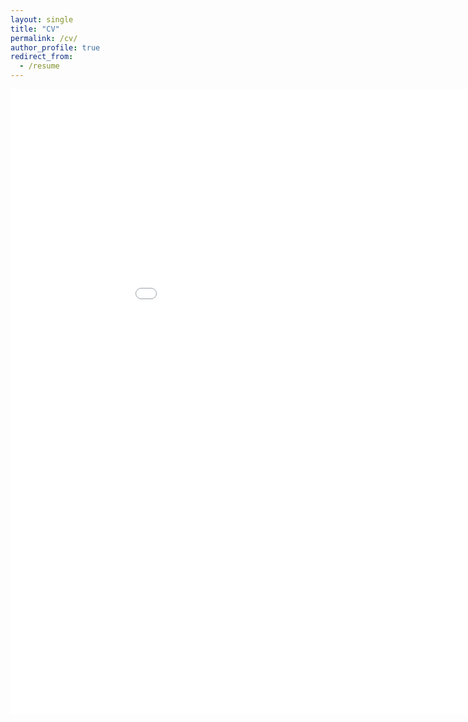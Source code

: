 ```yaml
---
layout: single
title: "CV"
permalink: /cv/
author_profile: true 
redirect_from:
  - /resume
---
```


<embed src="../files/Markovich CV (Fall 2021).pdf" width="1000" height="1000" type='application/pdf'>
